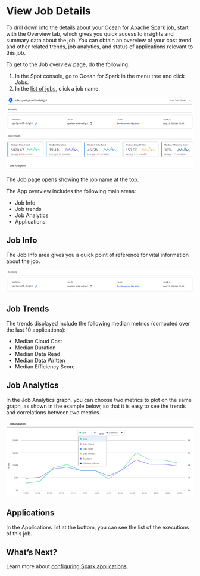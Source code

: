 # View Job Details

To drill down into the details about your Ocean for Apache Spark job, start with the Overview tab, which gives you quick access to insights and summary data about the job. You can obtain an overview of your cost trend and other related trends, job analytics, and status of applications relevant to this job.

To get to the Job overview page, do the following:

1. In the Spot console, go to Ocean for Spark in the menu tree and click Jobs.
2. In the [list of jobs](ocean-spark/product-tour/monitor-jobs), click a job name.

<img src="/ocean-spark/_media/view-job-details-01.png" />

The Job page opens showing the job name at the top.

The App overview includes the following main areas:

- Job Info
- Job trends
- Job Analytics
- Applications

## Job Info

The Job Info area gives you a quick point of reference for vital information about the job.

<img src="/ocean-spark/_media/view-job-details-01-1.png" />

## Job Trends

The trends displayed include the following median metrics (computed over the last 10 applications):

- Median Cloud Cost
- Median Duration
- Median Data Read
- Median Data Written
- Median Efficiency Score

## Job Analytics

In the Job Analytics graph, you can choose two metrics to plot on the same graph, as shown in the example below, so that it is easy to see the trends and correlations between two metrics.

<img src="/ocean-spark/_media/view-job-details-02.png" />

## Applications

In the Applications list at the bottom, you can see the list of the executions of this job.

## What’s Next?

Learn more about [configuring Spark applications](ocean-spark/configure-spark-apps/).
